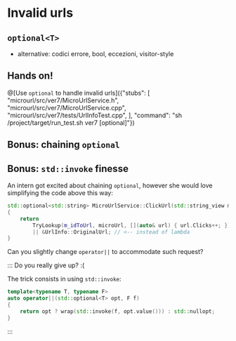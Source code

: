 # Invalid urls

## `optional<T>`

- alternative: codici errore, bool, eccezioni, visitor-style

## Hands on!

@[Use `optional` to handle invalid urls]({"stubs": [ 
	 "microurl/src/ver7/MicroUrlService.h",
	 "microurl/src/ver7/MicroUrlService.cpp",
	 "microurl/src/ver7/tests/UrlInfoTest.cpp",
	],
	"command": "sh /project/target/run_test.sh ver7 [optional]"})

	
## Bonus: chaining `optional`

## Bonus: `std::invoke` finesse
	
An intern got excited about chaining `optional`, however she would love simplifying the code above this way:
	
```cpp	
std::optional<std::string> MicroUrlService::ClickUrl(std::string_view microUrl)
{
	return 
		TryLookup(m_idToUrl, microUrl, [](auto& url) { url.Clicks++; })
		|| &UrlInfo::OriginalUrl; // <-- instead of lambda
}
```

Can you slightly change `operator||` to accommodate such request?

::: Do you really give up? :(

The trick consists in using `std::invoke`:

```cpp
template<typename T, typename F>
auto operator||(std::optional<T> opt, F f)
{
	return opt ? wrap(std::invoke(f, opt.value())) : std::nullopt;
}
```
:::